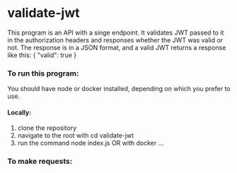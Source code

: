 # validate-jwt
This program is an API with a singe endpoint. It validates JWT passed to it in the authorization headers and responses whether the JWT was valid or not. The response is in a JSON format, and a valid JWT returns a response like this:
{
     "valid": true
}

### To run this program:
You should have node or docker installed, depending on which you prefer to use.
#### Locally:
1. clone the repository
2. navigate to the root with cd validate-jwt
3. run the command node index.js OR with docker ...

### To make requests:



